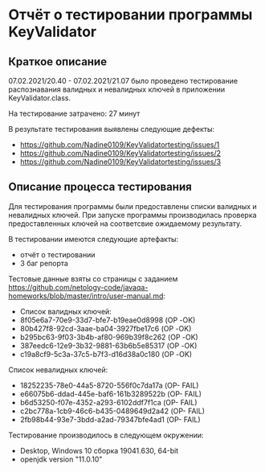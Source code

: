 # Отчёт о тестировании программы KeyValidator

## Краткое описание

07.02.2021/20.40 - 07.02.2021/21.07  было проведено тестирование распознавания валидных и невалидных ключей в приложении KeyValidator.class.

На тестирование затрачено: 27 минут

В результате тестирования выявлены следующие дефекты:
* https://github.com/Nadine0109/KeyValidatortesting/issues/1
* https://github.com/Nadine0109/KeyValidatortesting/issues/2
* https://github.com/Nadine0109/KeyValidatortesting/issues/3 

## Описание процесса тестирования
Для тестирования программы были предоставлены списки валидных и невалидных ключей. При запуске программы производилась проверка предоставленных ключей на соответсвие ожидаемому результату. 

В тестировании имеются следующие артефакты:
* отчёт о тестировании
* 3 баг репорта
  
Тестовые данные взяты со страницы с заданием https://github.com/netology-code/javaqa-homeworks/blob/master/intro/user-manual.md:

* Список валидных ключей: 
* 8f05e6a7-70e9-33d7-bfe7-b19eae0d8998 (ОР -OK)
* 80b427f8-92cd-3aae-ba04-3927fbe17c6 (ОР -OK)
* b295bc63-9f03-3b4b-af80-969b39f8c262 (ОР -OK)
* 387eedc6-12e9-3b32-9881-63b6b5e85317 (ОР -OK)
* c19a8cf9-5c3a-37c5-b7f3-d16d38a0c180 (ОР -OK)

Список невалидных ключей:
* 18252235-78e0-44a5-8720-556f0c7da17a (ОР- FAIL)
* e66075b6-ddad-445e-baf6-161b3289522b (ОР- FAIL)
* b6d53250-f07e-4352-a293-6102ddf7f1ca (ОР- FAIL)
* c2bc778a-1cb9-46c6-b435-0489649d2a42 (ОР- FAIL)
* 2fb98b44-93e7-3bdd-a2ad-79347bfe4ad1 (ОР- FAIL)


Тестирование производилось в следующем окружении:
* Desktop, Windows 10 сборка 19041.630, 64-bit
* openjdk version "11.0.10"
  